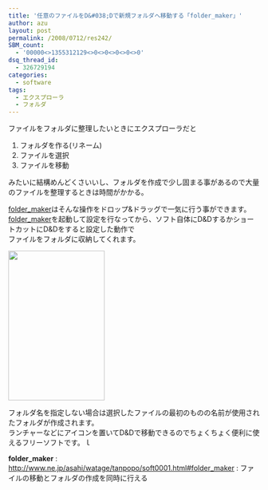 ```yaml
---
title: '任意のファイルをD&#038;Dで新規フォルダへ移動する「folder_maker」'
author: azu
layout: post
permalink: /2008/0712/res242/
SBM_count:
  - '00000<>1355312129<>0<>0<>0<>0<>0'
dsq_thread_id:
  - 326729194
categories:
  - software
tags:
  - エクスプローラ
  - フォルダ
---
```

ファイルをフォルダに整理したいときにエクスプローラだと

1.  フォルダを作る(リネーム)
2.  ファイルを選択
3.  ファイルを移動

みたいに結構めんどくさいいし、フォルダを作成で少し固まる事があるので大量のファイルを整理するときは時間がかかる。

[folder_maker][1]はそんな操作をドロップ&ドラッグで一気に行う事ができます。  
[folder_maker][1]を起動して設定を行なってから、ソフト自体にD&DするかショートカットにD&Dをすると設定した動作で  
ファイルをフォルダに収納してくれます。

[<img class="alignnone size-medium wp-image-243" title="cap010" src="http://efcl.infol/wp-content/uploads/2008/07/cap010-193x300.png" alt="" width="193" height="300" />][2]

フォルダ名を指定しない場合は選択したファイルの最初のものの名前が使用されたフォルダが作成されます。  
ランチャーなどにアイコンを置いてD&Dで移動できるのでちょくちょく便利に使えるフリーソフトです。ｌ

**folder_maker**
:   <http://www.ne.jp/asahi/watage/tanpopo/soft0001.html#folder_maker>
:   ファイルの移動とフォルダの作成を同時に行える

 [1]: http://www.ne.jp/asahi/watage/tanpopo/soft0001.html#folder_maker
 [2]: http://efcl.infol/wp-content/uploads/2008/07/cap010.png